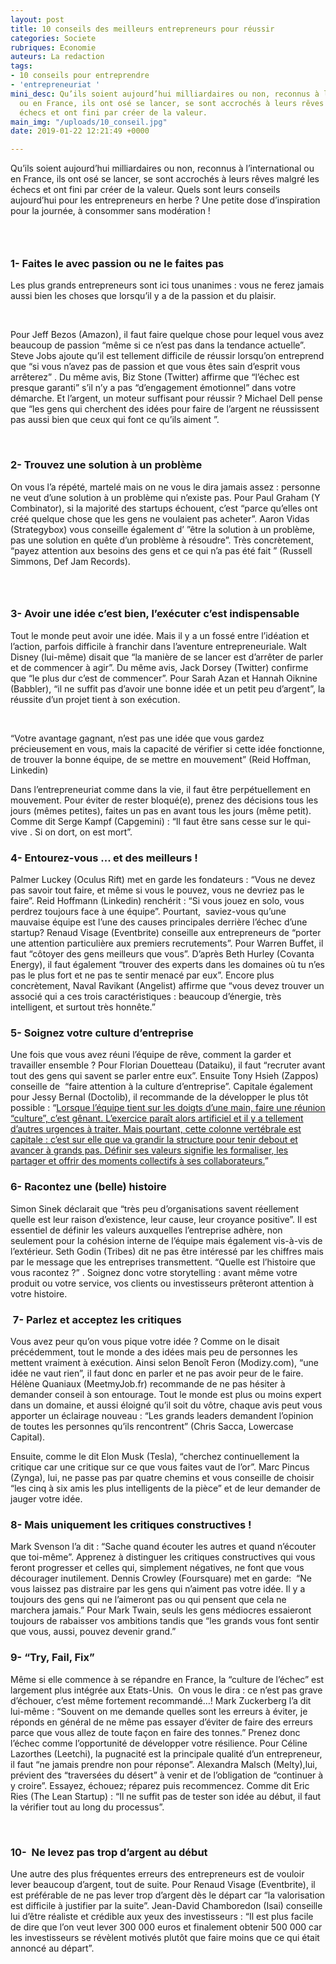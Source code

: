 ```yaml
---
layout: post
title: 10 conseils des meilleurs entrepreneurs pour réussir
categories: Societe
rubriques: Economie
auteurs: La redaction
tags:
- 10 conseils pour entreprendre
- 'entrepreneuriat '
mini_desc: Qu’ils soient aujourd’hui milliardaires ou non, reconnus à l’international
  ou en France, ils ont osé se lancer, se sont accrochés à leurs rêves malgré les
  échecs et ont fini par créer de la valeur.
main_img: "/uploads/10_conseil.jpg"
date: 2019-01-22 12:21:49 +0000

---
```

Qu’ils soient aujourd’hui milliardaires ou non, reconnus à l’international ou en France, ils ont osé se lancer, se sont accrochés à leurs rêves malgré les échecs et ont fini par créer de la valeur. Quels sont leurs conseils aujourd’hui pour les entrepreneurs en herbe ? Une petite dose d’inspiration pour la journée, à consommer sans modération ! 

###  

### 1- Faites le avec passion ou ne le faites pas 

Les plus grands entrepreneurs sont ici tous unanimes : vous ne ferez jamais aussi bien les choses que lorsqu’il y a de la passion et du plaisir. 

 

Pour Jeff Bezos (Amazon), il faut faire quelque chose pour lequel vous avez beaucoup de passion “même si ce n’est pas dans la tendance actuelle”. Steve Jobs ajoute qu’il est tellement difficile de réussir lorsqu’on entreprend que “si vous n’avez pas de passion et que vous êtes sain d’esprit vous arrêterez” . Du même avis, Biz Stone (Twitter) affirme que “l’échec est presque garanti” s’il n’y a pas “d’engagement émotionnel” dans votre démarche. Et l’argent, un moteur suffisant pour réussir ? Michael Dell pense que “les gens qui cherchent des idées pour faire de l’argent ne réussissent pas aussi bien que ceux qui font ce qu’ils aiment ”. 

 

### 2- Trouvez une solution à un problème 

On vous l’a répété, martelé mais on ne vous le dira jamais assez : personne ne veut d’une solution à un problème qui n’existe pas. Pour Paul Graham (Y Combinator), si la majorité des startups échouent, c’est “parce qu’elles ont créé quelque chose que les gens ne voulaient pas acheter”. Aaron Vidas (Strategybox) vous conseille également d’ ”être la solution à un problème, pas une solution en quête d’un problème à résoudre”. Très concrètement, “payez attention aux besoins des gens et ce qui n’a pas été fait ” (Russell Simmons, Def Jam Records). 

###  

### 3- Avoir une idée c’est bien, l’exécuter c’est indispensable 

Tout le monde peut avoir une idée. Mais il y a un fossé entre l’idéation et l’action, parfois difficile à franchir dans l’aventure entrepreneuriale. Walt Disney (lui-même) disait que “la manière de se lancer est d’arrêter de parler et de commencer à agir”. Du même avis, Jack Dorsey (Twitter) confirme que “le plus dur c’est de commencer”. Pour Sarah Azan et Hannah Oiknine (Babbler), “il ne suffit pas d’avoir une bonne idée et un petit peu d’argent”, la réussite d’un projet tient à son exécution. 

 

“Votre avantage gagnant, n’est pas une idée que vous gardez précieusement en vous, mais la capacité de vérifier si cette idée fonctionne, de trouver la bonne équipe, de se mettre en mouvement” (Reid Hoffman, Linkedin) 

Dans l’entrepreneuriat comme dans la vie, il faut être perpétuellement en mouvement. Pour éviter de rester bloqué(e), prenez des décisions tous les jours (mêmes petites), faites un pas en avant tous les jours (même petit). Comme dit Serge Kampf (Capgemini) : “Il faut être sans cesse sur le qui-vive . Si on dort, on est mort”. 

### 4- Entourez-vous ... et des meilleurs ! 

  
Palmer Luckey (Oculus Rift) met en garde les fondateurs : “Vous ne devez pas savoir tout faire, et même si vous le pouvez, vous ne devriez pas le faire”. Reid Hoffmann (Linkedin) renchérit : “Si vous jouez en solo, vous perdrez toujours face à une équipe”. Pourtant,  saviez-vous qu’une mauvaise équipe est l’une des causes principales derrière l’échec d’une startup? Renaud Visage (Eventbrite) conseille aux entrepreneurs de “porter une attention particulière aux premiers recrutements”. Pour Warren Buffet, il faut “côtoyer des gens meilleurs que vous”. D’après Beth Hurley (Covanta Energy), il faut également “trouver des experts dans les domaines où tu n’es pas le plus fort et ne pas te sentir menacé par eux”. Encore plus concrètement, Naval Ravikant (Angelist) affirme que “vous devez trouver un associé qui a ces trois caractéristiques : beaucoup d’énergie, très intelligent, et surtout très honnête.” 

### 5- Soignez votre culture d’entreprise 

  
Une fois que vous avez réuni l’équipe de rêve, comment la garder et travailler ensemble ? Pour Florian Douetteau (Dataiku), il faut “recruter avant tout des gens qui savent se parler entre eux”. Ensuite Tony Hsieh (Zappos) conseille de  “faire attention à la culture d’entreprise”. Capitale également pour Jessy Bernal (Doctolib), il recommande de la développer le plus tôt possible : “[Lorsque l’équipe tient sur les doigts d’une main, faire une réunion “culture”, c’est gênant. L’exercice paraît alors artificiel et il y a tellement d’autres urgences à traiter. Mais pourtant, cette colonne vertébrale est capitale : c’est sur elle que va grandir la structure pour tenir debout et avancer à grands pas. Définir ses valeurs signifie les formaliser, les partager et offrir des moments collectifs à ses collaborateurs.](http://www.dataiku.com/)”

### 6- Racontez une (belle) histoire

  
Simon Sinek déclarait que “très peu d’organisations savent réellement quelle est leur raison d’existence, leur cause, leur croyance positive”. Il est essentiel de définir les valeurs auxquelles l’entreprise adhère, non seulement pour la cohésion interne de l’équipe mais également vis-à-vis de l’extérieur. Seth Godin (Tribes) dit ne pas être intéressé par les chiffres mais par le message que les entreprises transmettent. “Quelle est l’histoire que vous racontez ?” . Soignez donc votre storytelling : avant même votre produit ou votre service, vos clients ou investisseurs prêteront attention à votre histoire. 

###  7- Parlez et acceptez les critiques 

  
Vous avez peur qu’on vous pique votre idée ? Comme on le disait précédemment, tout le monde a des idées mais peu de personnes les mettent vraiment à exécution. Ainsi selon Benoît Feron (Modizy.com), “une idée ne vaut rien”, il faut donc en parler et ne pas avoir peur de le faire. Hélène Quaniaux (MeetmyJob.fr) recommande de ne pas hésiter à demander conseil à son entourage. Tout le monde est plus ou moins expert dans un domaine, et aussi éloigné qu’il soit du vôtre, chaque avis peut vous apporter un éclairage nouveau : “Les grands leaders demandent l’opinion de toutes les personnes qu’ils rencontrent” (Chris Sacca, Lowercase Capital). 

Ensuite, comme le dit Elon Musk (Tesla), “cherchez continuellement la critique car une critique sur ce que vous faites vaut de l’or”. Marc Pincus (Zynga), lui, ne passe pas par quatre chemins et vous conseille de choisir “les cinq à six amis les plus intelligents de la pièce” et de leur demander de jauger votre idée. 

### 8- Mais uniquement les critiques constructives !  

  
Mark Svenson l’a dit : “Sache quand écouter les autres et quand n’écouter que toi-même”. Apprenez à distinguer les critiques constructives qui vous feront progresser et celles qui, simplement négatives, ne font que vous décourager inutilement. Dennis Crowley (Foursquare) met en garde:  “Ne vous laissez pas distraire par les gens qui n’aiment pas votre idée. Il y a toujours des gens qui ne l’aimeront pas ou qui pensent que cela ne marchera jamais.” Pour Mark Twain, seuls les gens médiocres essaieront toujours de rabaisser vos ambitions tandis que “les grands vous font sentir que vous, aussi, pouvez devenir grand.” 

### 9- “Try, Fail, Fix” 

Même si elle commence à se répandre en France, la “culture de l’échec” est largement plus intégrée aux Etats-Unis.  On vous le dira : ce n’est pas grave d’échouer, c’est même fortement recommandé…! Mark Zuckerberg l’a dit lui-même : “Souvent on me demande quelles sont les erreurs à éviter, je réponds en général de ne même pas essayer d’éviter de faire des erreurs parce que vous allez de toute façon en faire des tonnes.” Prenez donc l’échec comme l’opportunité de développer votre résilience. Pour Céline Lazorthes (Leetchi), la pugnacité est la principale qualité d’un entrepreneur, il faut “ne jamais prendre non pour réponse”. Alexandra Malsch (Melty),lui, prévient des “traversées du désert” à venir et de l’obligation de “continuer à y croire”. Essayez, échouez; réparez puis recommencez. Comme dit Eric Ries (The Lean Startup) : “Il ne suffit pas de tester son idée au début, il faut la vérifier tout au long du processus”. 

 

### 10-  Ne levez pas trop d’argent au début

Une autre des plus fréquentes erreurs des entrepreneurs est de vouloir lever beaucoup d’argent, tout de suite. Pour Renaud Visage (Eventbrite), il est préférable de ne pas lever trop d’argent dès le départ car “la valorisation est difficile à justifier par la suite”. Jean-David Chamboredon (Isai) conseille lui d’être réaliste et crédible aux yeux des investisseurs : “Il est plus facile de dire que l’on veut lever 300 000 euros et finalement obtenir 500 000 car les investisseurs se révèlent motivés plutôt que faire moins que ce qui était annoncé au départ”. 